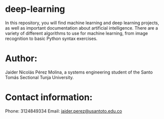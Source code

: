 # deep-learning

In this repository, you will find machine learning and deep learning projects, as well as important documentation about artificial intelligence. There are a variety of different algorithms to use for machine learning, from image recognition to basic Python syntax exercises.

# Author:  

Jaider Nicolás Pérez Molina, a systems engineering student of the Santo Tomás Sectional Tunja University.

# Contact information:

  Phone: 3124849334
  Email: jaider.perez@usantoto.edu.co


